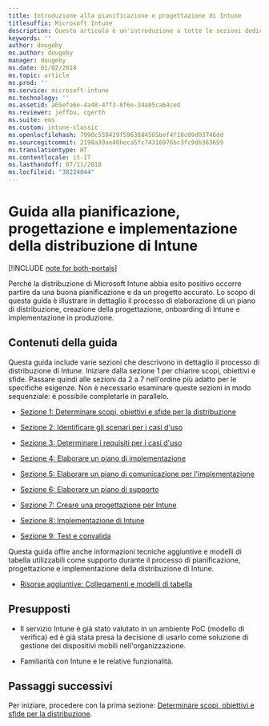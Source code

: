 ```yaml
---
title: Introduzione alla pianificazione e progettazione di Intune
titlesuffix: Microsoft Intune
description: Questo articolo è un'introduzione a tutte le sezioni dedicate alla pianificazione, progettazione e implementazione di Microsoft Intune. Strumenti che consentono di determinare gli obiettivi, gli scenari dei casi d'uso e i requisiti, creare piani di implementazione e di comunicazione, supporto, test e piani di convalida.
keywords: ''
author: dougeby
ms.author: dougeby
manager: dougeby
ms.date: 01/02/2018
ms.topic: article
ms.prod: ''
ms.service: microsoft-intune
ms.technology: ''
ms.assetid: a65efa6e-4a48-47f3-8f6e-34a85ca64ced
ms.reviewer: jeffbu, cgerth
ms.suite: ems
ms.custom: intune-classic
ms.openlocfilehash: 7990c559429f5963884565bef4f18c09d03746dd
ms.sourcegitcommit: 2198a39ae48beca5fc74316976bc3fc9db363659
ms.translationtype: HT
ms.contentlocale: it-IT
ms.lasthandoff: 07/11/2018
ms.locfileid: "38224844"
---
```

# <a name="intune-deployment-planning-design-and-implementation-guide"></a>Guida alla pianificazione, progettazione e implementazione della distribuzione di Intune

[!INCLUDE [note for both-portals](./includes/note-for-both-portals.md)]

Perché la distribuzione di Microsoft Intune abbia esito positivo occorre partire da una buona pianificazione e da un progetto accurato. Lo scopo di questa guida è illustrare in dettaglio il processo di elaborazione di un piano di distribuzione, creazione della progettazione, onboarding di Intune e implementazione in produzione.

## <a name="whats-included-in-this-guide"></a>Contenuti della guida

Questa guida include varie sezioni che descrivono in dettaglio il processo di distribuzione di Intune. Iniziare dalla sezione 1 per chiarire scopi, obiettivi e sfide. Passare quindi alle sezioni da 2 a 7 nell'ordine più adatto per le specifiche esigenze. Non è necessario esaminare queste sezioni in modo sequenziale: è possibile completarle in parallelo.

-   [Sezione 1: Determinare scopi, obiettivi e sfide per la distribuzione](planning-guide-deployment-goals.md)

-   [Sezione 2: Identificare gli scenari per i casi d'uso](planning-guide-scenarios.md)

-   [Sezione 3: Determinare i requisiti per i casi d'uso](planning-guide-requirements.md)

-   [Sezione 4: Elaborare un piano di implementazione](planning-guide-rollout-plan.md)

-   [Sezione 5: Elaborare un piano di comunicazione per l'implementazione](planning-guide-communication-plan.md)

-   [Sezione 6: Elaborare un piano di supporto](planning-guide-support-plan.md)

-   [Sezione 7: Creare una progettazione per Intune](planning-guide-design.md)

-   [Sezione 8: Implementazione di Intune](planning-guide-onboarding.md)

-   [Sezione 9: Test e convalida](planning-guide-test-validation.md)

Questa guida offre anche informazioni tecniche aggiuntive e modelli di tabella utilizzabili come supporto durante il processo di pianificazione, progettazione e implementazione della distribuzione di Intune.

-   [Risorse aggiuntive: Collegamenti e modelli di tabella](planning-guide-resources.md)

## <a name="assumptions"></a>Presupposti

-   Il servizio Intune è già stato valutato in un ambiente PoC (modello di verifica) ed è già stata presa la decisione di usarlo come soluzione di gestione dei dispositivi mobili nell'organizzazione.

-   Familiarità con Intune e le relative funzionalità.

## <a name="next-steps"></a>Passaggi successivi

Per iniziare, procedere con la prima sezione: [Determinare scopi, obiettivi e sfide per la distribuzione](planning-guide-deployment-goals.md).
